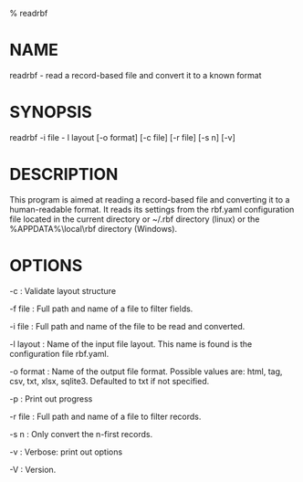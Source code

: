 % readrbf

# NAME
readrbf - read a record-based file and convert it to a known format

# SYNOPSIS
readrbf -i file - l layout [-o format] [-c file] [-r file] [-s n] [-v]

# DESCRIPTION
This program is aimed at reading a record-based file and converting it to
a human-readable format. It reads its settings from the rbf.yaml configuration
file located in the current directory or ~/.rbf directory (linux) or
the %APPDATA%\\local\\rbf directory (Windows).

# OPTIONS

-c
: Validate layout structure

-f file
: Full path and name of a file to filter fields.

-i file
: Full path and name of the file to be read and converted.

-l layout
: Name of the input file layout. This name is found is the
configuration file rbf.yaml.

-o format
: Name of the output file format. Possible values are:
html, tag, csv, txt, xlsx, sqlite3. Defaulted to txt
if not specified.

-p
: Print out progress

-r file
: Full path and name of a file to filter records.

-s n
: Only convert the n-first records.

-v
: Verbose: print out options

-V
: Version.
